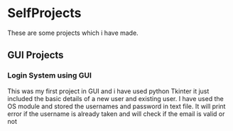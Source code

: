 # SelfProjects
These are some projects which i have made.
## GUI Projects
### Login System using GUI
This was my first project in GUI and i have used python Tkinter it just included the basic details of a new user and existing user. I have used the OS module and stored the usernames and password in text file. It will print error if the username is already taken and will check if the email is valid or not
